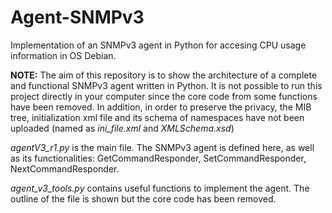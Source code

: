 # Agent-SNMPv3

Implementation of an SNMPv3 agent in Python for accesing CPU usage information in OS Debian. 

**NOTE:** The aim of this repository is to show the architecture of a complete and functional SNMPv3 agent written in Python. It is not possible to run this project directly in your computer since the core code from some functions have been removed. In addition, in order to preserve the privacy, the MIB tree, initialization xml file and its schema of namespaces have not been uploaded (named as *ini_file.xml* and *XMLSchema.xsd*)

*agentV3_r1.py* is the main file. The SNMPv3 agent is defined here, as well as its functionalities: GetCommandResponder, SetCommandResponder, NextCommandResponder.

*agent_v3_tools.py* contains useful functions to implement the agent. The outline of the file is shown but the core code has been removed.
